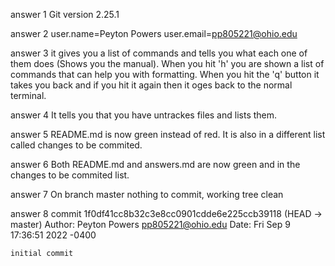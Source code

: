 answer 1
Git version 2.25.1

answer 2
user.name=Peyton Powers
user.email=pp805221@ohio.edu

answer 3
it gives you a list of commands and tells you what each one of them does (Shows you the manual).
 When you hit 'h' you are shown a list of commands that can help you with formatting.
When you hit the 'q' button it takes you back and if you hit it again then it oges back to the normal terminal.

answer 4
It tells you that you have untrackes files and lists them. 

answer 5
README.md is now green instead of red. It is also in a different list called 
changes to be commited.

answer 6
Both README.md and answers.md are now green and in the changes to be commited
list. 

answer 7
On branch master
nothing to commit, working tree clean

answer 8
commit 1f0df41cc8b32c3e8cc0901cdde6e225ccb39118   (HEAD -> master)
Author: Peyton Powers <pp805221@ohio.edu>
Date:   Fri Sep 9 17:36:51 2022  -0400

	initial commit

